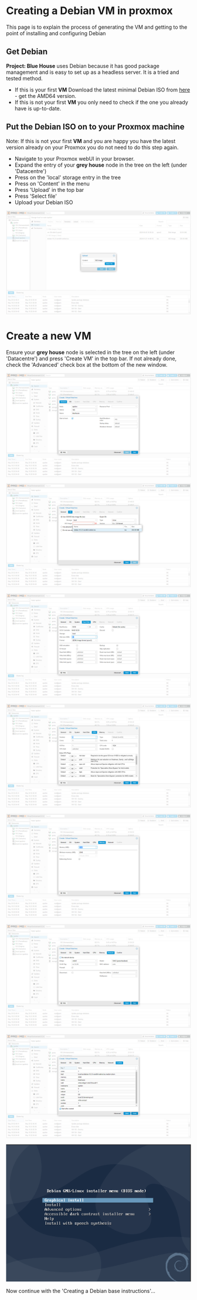 # Creating a Debian VM in proxmox

This page is to explain the process of generating the VM and getting to the point of installing and configuring Debian


## Get Debian

**Project: Blue House** uses Debian because it has good package management and is easy to set up as a headless server. It is a tried and tested method.

 - If this is your first **VM** Download the latest minimal Debian ISO from [here](https://www.debian.org/distrib/netinst) - get the AMD64 version.
 - If this is not your first **VM** you only need to check if the one you already have is up-to-date.
 
 
## Put the Debian ISO on to your Proxmox machine
 
Note: If this is not your first **VM** and you are happy you have the latest version already on your Proxmox you do not need to do this step again.

 - Navigate to your Proxmox webUI in your browser.
 - Expand the entry of your **grey house** node in the tree on the left (under 'Datacentre')
 - Press on the 'local' storage entry in the tree
 - Press on 'Content' in the menu
 - Press 'Upload' in the top bar
 - Press 'Select file'
 - Upload your Debian ISO
 
 ![proxmox upload iso](../images/proxmox_upload_iso.png)
 

# Create a new VM

Ensure your **grey house** node is selected in the tree on the left (under 'Datacentre') and press 'Create VM' in the top bar.  If not already done, check the 'Advanced' check box at the bottom of the new window.

![proxmox create vm 1](../images/proxmox_create_1.png)

![proxmox create vm 2](../images/proxmox_create_2.png)

![proxmox create vm 3](../images/proxmox_create_3.png)

![proxmox create vm 4](../images/proxmox_create_4.png)

![proxmox create vm 5](../images/proxmox_create_5.png)

![proxmox create vm 6](../images/proxmox_create_6.png)

![proxmox create vm 7](../images/proxmox_create_7.png)






![debian install menu](../images/debian_install.png)

Now continue with the 'Creating a Debian base instructions'...
